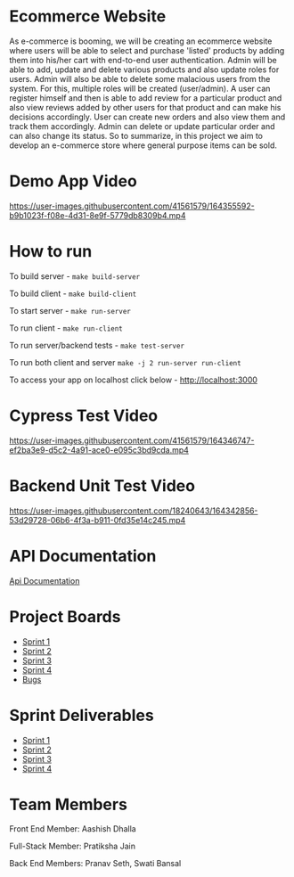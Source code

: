 # Ecommerce Website
As e-commerce is booming, we will be creating an ecommerce website where users will be able to select and purchase 'listed' products by adding them into his/her cart with end-to-end user authentication. Admin will be able to add, update and delete various products and also update roles for users. Admin will also be able to delete some malacious users from the system. For this, multiple roles will be created (user/admin). A user can register himself and then is able to add review for a particular product and also view reviews added by other users for that product and can make his decisions accordingly. User can create new orders and also view them and track them accordingly. Admin can delete or update particular order and can also change its status. So to summarize, in this project we aim to develop an e-commerce store where general purpose items can be sold.

# Demo App Video


https://user-images.githubusercontent.com/41561579/164355592-b9b1023f-f08e-4d31-8e9f-5779db8309b4.mp4


# How to run

To build server - 
`make build-server`

To build client - 
`make build-client`

To start server - 
`make run-server`

To run client - 
`make run-client`

To run server/backend tests - 
`make test-server`

To run both client and server 
`make -j 2 run-server run-client`

To access your app on localhost click below -
[http://localhost:3000](http://localhost:3000)

# Cypress Test Video

https://user-images.githubusercontent.com/41561579/164346747-ef2ba3e9-d5c2-4a91-ace0-e095c3bd9cda.mp4

# Backend Unit Test Video

https://user-images.githubusercontent.com/18240643/164342856-53d29728-06b6-4f3a-b911-0fd35e14c245.mp4


# API Documentation
[Api Documentation](./docs/API.md)

# Project Boards 
- [Sprint 1](https://github.com/Pratiksha96/ecommerce-website/projects/1)
- [Sprint 2](https://github.com/Pratiksha96/ecommerce-website/projects/3)
- [Sprint 3](https://github.com/Pratiksha96/ecommerce-website/projects/4)
- [Sprint 4](https://github.com/Pratiksha96/ecommerce-website/projects/5)
- [Bugs](https://github.com/Pratiksha96/ecommerce-website/projects/2)

# Sprint Deliverables
- [Sprint 1](https://github.com/Pratiksha96/ecommerce-website/blob/main/docs/Sprint1.md)
- [Sprint 2](https://github.com/Pratiksha96/ecommerce-website/blob/main/docs/Sprint2.md)
- [Sprint 3](https://github.com/Pratiksha96/ecommerce-website/blob/main/docs/Sprint3.md)
- [Sprint 4](https://github.com/Pratiksha96/ecommerce-website/blob/main/docs/Sprint4.md)

# Team Members
Front End Member: Aashish Dhalla

Full-Stack Member: Pratiksha Jain

Back End Members: Pranav Seth, Swati Bansal
